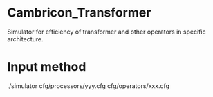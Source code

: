 # Cambricon_Transformer
Simulator for efficiency of transformer and other operators in specific architecture.

# Input method
./simulator cfg/processors/yyy.cfg  cfg/operators/xxx.cfg